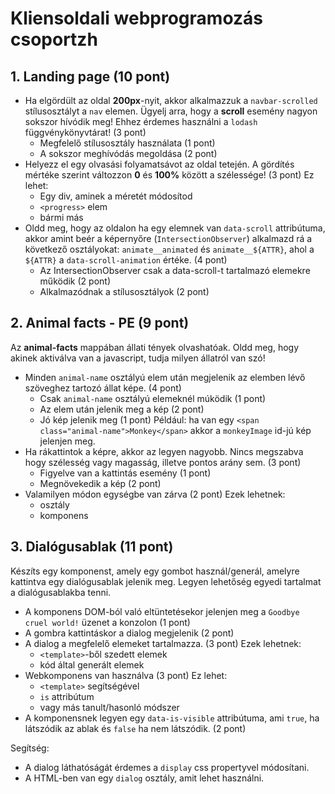 # Kliensoldali webprogramozás csoportzh

## 1. Landing page (10 pont)
- Ha elgördült az oldal **200px**-nyit, akkor alkalmazzuk a `navbar-scrolled` stílusosztályt a `nav` elemen. Ügyelj arra, hogy a **scroll** esemény nagyon sokszor hívódik meg! Ehhez érdemes használni a `lodash` függvénykönyvtárat! (3 pont)
  - Megfelelő stílusosztály használata (1 pont)
  - A sokszor meghívódás megoldása (2 pont)
- Helyezz el egy olvasási folyamatsávot az oldal tetején. A gördítés mértéke szerint változzon **0** és **100%** között a szélessége! (3 pont)
  Ez lehet:
  - Egy div, aminek a méretét módosítod
  - `<progress>` elem
  - bármi más
- Oldd meg, hogy az oldalon ha egy elemnek van `data-scroll` attribútuma, akkor amint beér a képernyőre (`IntersectionObserver`) alkalmazd rá a következő osztályokat: `animate__animated` és `animate__${ATTR}`, ahol a `${ATTR}` a `data-scroll-animation` értéke. (4 pont)
  - Az IntersectionObserver csak a data-scroll-t tartalmazó elemekre működik (2 pont)
  - Alkalmazódnak a stílusosztályok (2 pont)

## 2. Animal facts - PE (9 pont)
Az **animal-facts** mappában állati tények olvashatóak. Oldd meg, hogy akinek aktiválva van a javascript, tudja milyen állatról van szó!

- Minden `animal-name` osztályú elem után megjelenik az elemben lévő szöveghez tartozó állat képe. (4 pont)
  - Csak `animal-name` osztályú elemeknél múködik (1 pont)
  - Az elem után jelenik meg a kép (2 pont)
  - Jó kép jelenik meg (1 pont)
Például: ha van egy `<span class="animal-name">Monkey</span>` akkor a `monkeyImage` id-jú kép jelenjen meg.
- Ha rákattintok a képre, akkor az legyen nagyobb. Nincs megszabva hogy szélesség vagy magasság, illetve pontos arány sem. (3 pont)
  - Figyelve van a kattintás esemény (1 pont)
  - Megnövekedik a kép (2 pont)
- Valamilyen módon egységbe van zárva (2 pont)
  Ezek lehetnek:
  - osztály
  - komponens

## 3. Dialógusablak (11 pont)
Készíts egy komponenst, amely egy gombot használ/generál, amelyre kattintva egy dialógusablak jelenik meg. Legyen lehetőség egyedi tartalmat a dialógusablakba tenni.

- A komponens DOM-ból való eltüntetésekor jelenjen meg a `Goodbye cruel world!` üzenet a konzolon (1 pont)
- A gombra kattintáskor a dialog megjelenik (2 pont)
- A dialog a megfelelő elemeket tartalmazza. (3 pont)
  Ezek lehetnek:
  - `<template>`-ből szedett elemek
  - kód által generált elemek
- Webkomponens van használva (3 pont)
  Ez lehet:
  - `<template>` segítségével
  - `is` attribútum
  - vagy más tanult/hasonló módszer
- A komponensnek legyen egy `data-is-visible` attribútuma, ami `true`, ha látszódik az ablak és `false` ha nem látszódik. (2 pont)

Segítség:
- A dialog láthatóságát érdemes a `display` css propertyvel módosítani.
- A HTML-ben van egy `dialog` osztály, amit lehet használni.